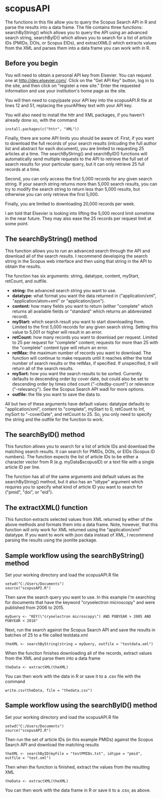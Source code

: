 # scopusAPI

The functions in this file allow you to query the Scopus Search API in R and parse the results into a data frame. The file contains three functions: searchByString() which allows you to query the API using an advanced search string, searchByID() which allows you to search for a list of article IDs (PMIDs, DOIs, or Scopus EIDs), and extractXML() which extracts values from the XML and parses them into a data frame you can work with in R.

## Before you begin

You will need to obtain a personal API key from Elsevier. You can request one at http://dev.elsevier.com/. Click on the "Get API Key" button, log in to the site, and then click on "register a new site." Enter the requested information and use your institution's home page as the site. 

You will then need to copy/paste your API key into the scopusAPI.R file at lines 12 and 51, replacing the yourAPIkey text with your API key.

You will also need to install the httr and XML packages, if you haven't already done so, with the command

    install.packages(c("httr", "XML"))

Finally, there are some API limits you should be aware of. First, if you want to download the full records of your search results (inlcuding the full author list and abstract for each document), you are limited to requesting 25 articles at a time. The searchByString() and searchByID() functions will automatically send multiple requests to the API to retrieve the full set of search results for your particular query, but it can only retrieve 25 full records at a time. 

Second, you can only access the first 5,000 records for any given search string. If your search string returns more than 5,000 search results, you can try to modify the search string to return less than 5,000 results, but otherwise you can only retrieve the first 5,000. 

Finally, you are limited to downloading 20,000 records per week. 

I am told that Elsevier is looking into lifting the 5,000 record limit sometime in the near future. They may also ease the 25 records per request limit at some point. 

## The searchByString() method

This function allows you to run an advanced search through the API and download all of the search results. I recommend developing the search string in the Scopus web interface and then using that string in the API to obtain the results. 

The function has six arguments: string, datatype, content, myStart, retCount, and outfile. 
* **string:** the advanced search string you want to use.
* **datatype:** what format you want the data returned in ("application/xml", "application/atom+xml" or "application/json").
* **content:** how many fields you want to return (either "complete" which returns all available fields or "standard" which returns an abbreviated record).
* **myStart:** which search result you want to start downloading from. Limited to the first 5,000 records for any given search string. Setting this value to 5,001 or higher will result in an error.
* **retCount:** how many records you want to download per request. Limited to 25 per request for "complete" content; requests for more than 25 with the "complete" content type will return an error.
* **retMax:** the maximum number of records you want to download. The function will continue to make requests until it reaches either the total number of search results or the retMax, if specified. If unspecified, it will return all of the search results. 
* **mySort:** how you want the search results to be sorted. Currently defaults to descending order by cover date, but could also be set to descending order by times cited count ("-citedby-count") or relevance ("-relevancy"). See the Scopus Search API wadl for more options.  
* **outfile:** the file you want to save the data to.

All but two of these arguments have default values: datatype defaults to "application/xml", content to "complete", myStart to 0, retCount to Inf, mySort to "-coverDate", and retCount to 25. So, you only need to specify the string and the outfile for the function to work. 

## The searchByID() method

This function allows you to search for a list of article IDs and download the matching search results. It can search for PMIDs, DOIs, or EIDs (Scopus ID numbers). The function expects the list of article IDs to be either a character vector from R (e.g. myData$scopusID) or a text file with a single article ID per line.

The function has all of the same arguments and default values as the searchByString() method, but it also has an "idtype" argument which requires you to specify what kind of article ID you want to search for ("pmid", "doi", or "eid"). 

## The extractXML() function

This function extracts selected values from XML returned by either of the above methods and formats them into a data frame. Note, however, that this function will only work for XML returned using the "application/xml" datatype. If you want to work with json data instead of XML, I recommend parsing the results using the jsonlite package. 

## Sample workflow using the searchByString() method

Set your working directory and load the scopusAPI.R file

    setwd("C:/Users/Documents")
    source("scopusAPI.R")

Then save the search query you want to use. In this example I'm searching for documents that have the keyword "cryoelectron microscopy" and were published from 2006 to 2015.

    myQuery <- "KEY(\"cryoelectron microscopy\") AND PUBYEAR > 2005 AND PUBYEAR < 2016"

Next, run the search against the Scopus Search API and save the results in batches of 25 to a file called testdata.xml

    theXML <- searchByString(string = myQuery, outfile = "testdata.xml")
    
When the function finishes downloading all of the records, extract values from the XML and parse them into a data frame

    theData <- extractXML(theXML)

You can then work with the data in R or save it to a .csv file with the command

    write.csv(theData, file = "thedata.csv")

## Sample workflow using the searchByID() method

Set your working directory and load the scopusAPI.R file

    setwd("C:/Users/Documents")
    source("scopusAPI.R")

Then run the set of article IDs (in this example PMIDs) against the Scopus Search API and download the matching results 

    theXML <- searchByID(myFile = "testPMIDs.txt", idtype = "pmid", outfile = "test.xml")

Then when the function is finished, extract the values from the resulting XML

    theData <- extractXML(theXML)

You can then work with the data frame in R or save it to a .csv, as above.
